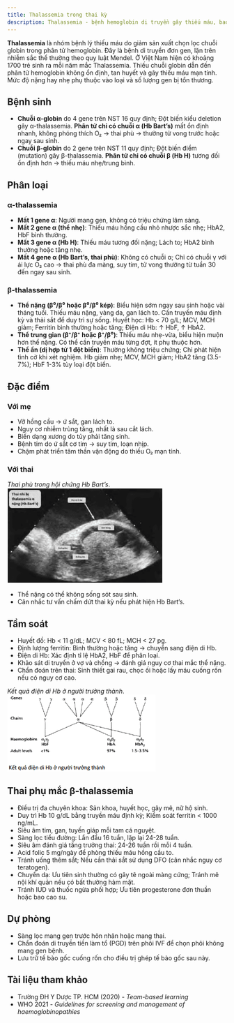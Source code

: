 ```yaml
---
title: Thalassemia trong thai kỳ
description: Thalassemia - bệnh hemoglobin di truyền gây thiếu máu, bao gồm nguyên nhân, phân loại, biểu hiện lâm sàng, chẩn đoán tiền sản và quản lý thai kỳ.
---
```


**Thalassemia** là nhóm bệnh lý thiếu máu do giảm sản xuất chọn lọc chuỗi globin trong phân tử hemoglobin. Đây là bệnh di truyền đơn gen, lặn trên nhiễm sắc thể thường theo quy luật Mendel. Ở Việt Nam hiện có khoảng 1700 trẻ sinh ra mỗi năm mắc Thalassemia. Thiếu chuỗi globin dẫn đến phân tử hemoglobin không ổn định, tan huyết và gây thiếu máu mạn tính. Mức độ nặng hay nhẹ phụ thuộc vào loại và số lượng gen bị tổn thương.

## Bệnh sinh

- **Chuỗi α-globin** do 4 gene trên NST 16 quy định; Đột biến kiểu deletion gây α-thalassemia. **Phân tử chỉ có chuỗi α (Hb Bart’s)** mất ổn định nhanh, không phóng thích O₂ → thai phù → thường tử vong trước hoặc ngay sau sinh.
- **Chuỗi β-globin** do 2 gene trên NST 11 quy định; Đột biến điểm (mutation) gây β-thalassemia. **Phân tử chỉ có chuỗi β (Hb H)** tương đối ổn định hơn → thiếu máu nhẹ/trung bình.

## Phân loại

### α-thalassemia

- **Mất 1 gene α**: Người mang gen, không có triệu chứng lâm sàng.
- **Mất 2 gene α (thể nhẹ)**: Thiếu máu hồng cầu nhỏ nhược sắc nhẹ; HbA2, HbF bình thường.
- **Mất 3 gene α (Hb H)**: Thiếu máu tương đối nặng; Lách to; HbA2 bình thường hoặc tăng nhẹ.
- **Mất 4 gene α (Hb Bart’s, thai phù)**: Không có chuỗi α; Chỉ có chuỗi γ với ái lực O₂ cao → thai phù đa màng, suy tim, tử vong thường từ tuần 30 đến ngay sau sinh.

### β-thalassemia

- **Thể nặng (β⁰/β⁰ hoặc β⁰/β⁰ kép)**: Biểu hiện sớm ngay sau sinh hoặc vài tháng tuổi. Thiếu máu nặng, vàng da, gan lách to. Cần truyền máu định kỳ và thải sắt để duy trì sự sống. Huyết học: Hb < 70 g/L; MCV, MCH giảm; Ferritin bình thường hoặc tăng; Điện di Hb: ↑ HbF, ↑ HbA2.
- **Thể trung gian (β⁺/β⁺ hoặc β⁺/β⁰)**: Thiếu máu nhẹ-vừa, biểu hiện muộn hơn thể nặng. Có thể cần truyền máu từng đợt, ít phụ thuộc hơn.
- **Thể ẩn (dị hợp tử 1 đột biến)**: Thường không triệu chứng; Chỉ phát hiện tình cờ khi xét nghiệm. Hb giảm nhẹ; MCV, MCH giảm; HbA2 tăng (3.5-7%); HbF 1-3% tùy loại đột biến.

## Đặc điểm

### Với mẹ

- Vỡ hồng cầu → ứ sắt, gan lách to.
- Nguy cơ nhiễm trùng tăng, nhất là sau cắt lách.
- Biến dạng xương do tủy phải tăng sinh.
- Bệnh tim do ứ sắt cơ tim → suy tim, loạn nhịp.
- Chậm phát triển tâm thần vận động do thiếu O₂ mạn tính.

### Với thai

_Thai phù trong hội chứng Hb Bart’s_.
![Thai phù trong hội chứng Bart](./_images/thai-phu-trong-hoi-chung-Bart.png)

- Thể nặng có thể không sống sót sau sinh.
- Cân nhắc tư vấn chấm dứt thai kỳ nếu phát hiện Hb Bart’s.<br>

## Tầm soát

- Huyết đồ: Hb < 11 g/dL; MCV < 80 fL; MCH < 27 pg.
- Định lượng ferritin: Bình thường hoặc tăng → chuyển sang điện di Hb.
- Điện di Hb: Xác định tỉ lệ HbA2, HbF để phân loại.<br>
- Khảo sát di truyền ở vợ và chồng → đánh giá nguy cơ thai mắc thể nặng.
- Chẩn đoán trên thai: Sinh thiết gai rau, chọc ối hoặc lấy máu cuống rốn nếu có nguy cơ cao.

_Kết quả điện di Hb ở người trưởng thành_.
![Kết quả điện di Hb ở người trưởng thành](./_images/ket-qua-dien-di-Hb-o-nguoi-truong-thanh.png)

## Thai phụ mắc β-thalassemia

- Điều trị đa chuyên khoa: Sản khoa, huyết học, gây mê, nữ hộ sinh.
- Duy trì Hb 10 g/dL bằng truyền máu định kỳ; Kiểm soát ferritin < 1000 ng/mL.
- Siêu âm tim, gan, tuyến giáp mỗi tam cá nguyệt.
- Sàng lọc tiểu đường: Lần đầu 16 tuần, lặp lại 24-28 tuần.
- Siêu âm đánh giá tăng trưởng thai: 24-26 tuần rồi mỗi 4 tuần.
- Acid folic 5 mg/ngày để phòng thiếu máu hồng cầu to.
- Tránh uống thêm sắt; Nếu cần thải sắt sử dụng DFO (cân nhắc nguy cơ teratogen).
- Chuyển dạ: Ưu tiên sinh thường có gây tê ngoài màng cứng; Tránh mê nội khí quản nếu có bất thường hàm mặt.
- Tránh IUD và thuốc ngừa phối hợp; Ưu tiên progesterone đơn thuần hoặc bao cao su.

## Dự phòng

- Sàng lọc mang gen trước hôn nhân hoặc mang thai.
- Chẩn đoán di truyền tiền làm tổ (PGD) trên phôi IVF để chọn phôi không mang gen bệnh.
- Lưu trữ tế bào gốc cuống rốn cho điều trị ghép tế bào gốc sau này.

## Tài liệu tham khảo

- Trường ĐH Y Dược TP. HCM (2020) - _Team-based learning_
- WHO 2021 - _Guidelines for screening and management of haemoglobinopathies_
